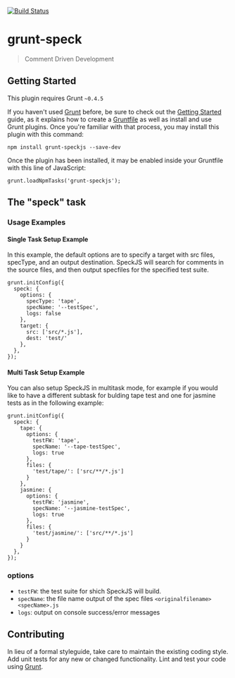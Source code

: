 [![Build Status](https://travis-ci.org/speckjs/grunt-speckjs.svg?branch=master)](https://travis-ci.org/speckjs/grunt-speckjs)

# grunt-speck

> Comment Driven Development

## Getting Started
This plugin requires Grunt `~0.4.5`

If you haven't used [Grunt](http://gruntjs.com/) before, be sure to check out the [Getting Started](http://gruntjs.com/getting-started) guide, as it explains how to create a [Gruntfile](http://gruntjs.com/sample-gruntfile) as well as install and use Grunt plugins. Once you're familiar with that process, you may install this plugin with this command:

```
npm install grunt-speckjs --save-dev
```

Once the plugin has been installed, it may be enabled inside your Gruntfile with this line of JavaScript:

```
grunt.loadNpmTasks('grunt-speckjs');
```

## The "speck" task


### Usage Examples

#### Single Task Setup Example

In this example, the default options are to specify a target with src files, specType, and an output destination. SpeckJS will search for comments in the source files, and then output specfiles for the specified test suite.

```
grunt.initConfig({
  speck: {
    options: {
      specType: 'tape',
      specName: '--testSpec',
      logs: false
    },
    target: {
      src: ['src/*.js'],
      dest: 'test/'
    },
  },
});
```


#### Multi Task Setup Example

You can also setup SpeckJS in multitask mode, for example if you would like to have a different subtask for bulding tape test and one for jasmine tests as in the following example:

```
grunt.initConfig({
  speck: {
    tape: {
      options: {
        testFW: 'tape',
        specName: '--tape-testSpec',
        logs: true
      },
      files: {
        'test/tape/': ['src/**/*.js']
      }
    },
    jasmine: {
      options: {
        testFW: 'jasmine',
        specName: '--jasmine-testSpec',
        logs: true
      },
      files: {
        'test/jasmine/': ['src/**/*.js']
      }
    }
  },
});
```
### options

- `testFW`: the test suite for shich SpeckJS will build.
- `specName`: the file name output of the spec files `<originalfilename><specName>.js`
- `logs`: output on console success/error messages

## Contributing
In lieu of a formal styleguide, take care to maintain the existing coding style. Add unit tests for any new or changed functionality. Lint and test your code using [Grunt](http://gruntjs.com/).
